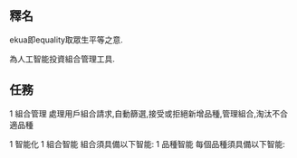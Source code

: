 ## 釋名
ekua即equality取眾生平等之意.

為人工智能投資組合管理工具.

## 任務

1 組合管理
處理用戶組合請求,自動篩選,接受或拒絕新增品種,管理組合,淘汰不合適品種

1 智能化
  1 組合智能
  組合須具備以下智能:
  1 品種智能
  每個品種須具備以下智能:
